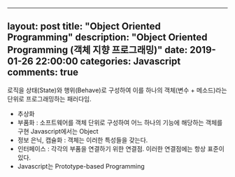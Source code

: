  ---
layout: post
title:  "Object Oriented Programming"
description: "Object Oriented Programming (객체 지향 프로그래밍)"
date:   2019-01-26 22:00:00
categories: Javascript
comments: true
---
로직을 상태(State)와 행위(Behave)로 구성하여 이를 하나의 객체(변수 + 메소드)라는 단위로 프로그래밍하는 패러다임.
- 추상화
- 부품화 : 소프트웨어를 객체 단위로 구성하여 어느 하나의 기능에 해당하는 객체를 구현 Javascript에서는 Object
- 정보 은닉, 캡슐화 : 객체는 이러한 특성들을 갖는다.
- 인터페이스 : 각각의 부품을 연결하기 위한 연결점. 이러한 연결점에는 항상 표준이 있다.
- Javascript는 Prototype-based Programming
